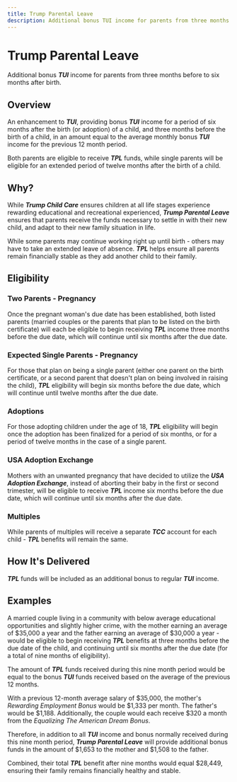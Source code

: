 ```yaml
---
title: Trump Parental Leave
description: Additional bonus TUI income for parents from three months before to six months after birth.
---
```


# Trump Parental Leave
Additional bonus ***TUI*** income for parents from three months before to six months after birth.


## Overview
An enhancement to ***TUI***, providing bonus ***TUI*** income for a period of six months after the birth (or adoption) of a child, and three months before the birth of a child, in an amount equal to the average monthly bonus ***TUI*** income for the previous 12 month period.

Both parents are eligible to receive ***TPL*** funds, while single parents will be eligible for an extended period of twelve months after the birth of a child.


## Why?
While ***Trump Child Care*** ensures children at all life stages experience rewarding educational and recreational experienced, ***Trump Parental Leave*** ensures that parents receive the funds necessary to settle in with their new child, and adapt to their new family situation in life.

While some parents may continue working right up until birth - others may have to take an extended leave of absence. ***TPL*** helps ensure all parents remain financially stable as they add another child to their family.


## Eligibility

### Two Parents - Pregnancy
Once the pregnant woman's due date has been established, both listed parents (married couples or the parents that plan to be listed on the birth certificate) will each be eligible to begin receiving ***TPL*** income three months before the due date, which will continue until six months after the due date.

### Expected Single Parents - Pregnancy
For those that plan on being a single parent (either one parent on the birth certificate, or a second parent that doesn't plan on being involved in raising the child), ***TPL*** eligibility will begin six months before the due date, which will continue until twelve months after the due date.

### Adoptions
For those adopting children under the age of 18, ***TPL*** eligibility will begin once the adoption has been finalized for a period of six months, or for a period of twelve months in the case of a single parent.

### USA Adoption Exchange
Mothers with an unwanted pregnancy that have decided to utilize the ***USA Adoption Exchange***, instead of aborting their baby in the first or second trimester, will be eligible to receive ***TPL*** income six months before the due date, which will continue until six months after the due date.

### Multiples
While parents of multiples will receive a separate ***TCC*** account for each child - ***TPL*** benefits will remain the same.


## How It's Delivered
***TPL*** funds will be included as an additional bonus to regular ***TUI*** income.


## Examples
A married couple living in a community with below average educational opportunities and slightly higher crime, with the mother earning an average of $35,000 a year and the father earning an average of $30,000 a year - would be eligible to begin receiving ***TPL*** benefits at three months before the due date of the child, and continuing until six months after the due date (for a total of nine months of eligibility).

The amount of ***TPL*** funds received during this nine month period would be equal to the bonus ***TUI*** funds received based on the average of the previous 12 months.

With a previous 12-month average salary of $35,000, the mother's *Rewarding Employment Bonus* would be $1,333 per month. The father's would be $1,188. Additionally, the couple would each receive $320 a month from the *Equalizing The American Dream Bonus*.

Therefore, in addition to all ***TUI*** income and bonus normally received during this nine month period, ***Trump Parental Leave*** will provide additional bonus funds in the amount of $1,653 to the mother and $1,508 to the father.

Combined, their total ***TPL*** benefit after nine months would equal $28,449, ensuring their family remains financially healthy and stable.
